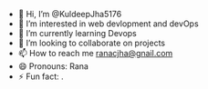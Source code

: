 - 👋 Hi, I’m @KuldeepJha5176
- 👀 I’m interested in web devlopment and devOps
- 🌱 I’m currently learning Devops
- 💞️ I’m looking to collaborate on projects
- 📫 How to reach me ranacjha@gnail.com
- 😄 Pronouns: Rana 
- ⚡ Fun fact: .

<!---
KuldeepJha5176/KuldeepJha5176 is a ✨ special ✨ repository because its `README.md` (this file) appears on your GitHub profile.
You can click the Preview link to take a look at your changes.
--->

